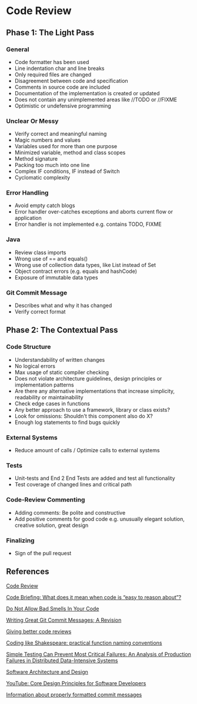 # Code Review

## Phase 1: The Light Pass

### General
- Code formatter has been used
- Line indentation char and line breaks
- Only required files are changed
- Disagreement between code and specification
- Comments in source code are included
- Documentation of the implementation is created or updated
- Does not contain any unimplemented areas like //TODO or //FIXME
- Optimistic or undefensive programming

### Unclear Or Messy
- Verify correct and meaningful naming
- Magic numbers and values
- Variables used for more than one purpose
- Minimized variable, method and class scopes
- Method signature
- Packing too much into one line
- Complex IF conditions, IF instead of Switch
- Cyclomatic complexity

### Error Handling
- Avoid empty catch blogs
- Error handler over-catches exceptions and aborts current flow or application
- Error handler is not implemented e.g. contains TODO, FIXME

### Java
- Review class imports
- Wrong use of == and equals()
- Wrong use of collection data types, like List instead of Set
- Object contract errors (e.g. equals and hashCode)
- Exposure of immutable data types

### Git Commit Message
- Describes what and why it has changed
- Verify correct format

## Phase 2: The Contextual Pass
### Code Structure
- Understandability of written changes
- No logical errors
- Max usage of static compiler checking
- Does not violate architecture guidelines, design principles or implementation patterns
- Are there any alternative implementations that increase simplicity, readability or maintainability
- Check edge cases in functions
- Any better approach to use a framework, library or class exists?
- Look for omissions: Shouldn't this component also do X?
- Enough log statements to find bugs quickly

### External Systems
- Reduce amount of calls / Optimize calls to external systems

### Tests
- Unit-tests and End 2 End Tests are added and test all functionality
- Test coverage of changed lines and critical path

### Code-Review Commenting
- Adding comments: Be polite and constructive
- Add positive comments for good code e.g. unusually elegant solution, creative solution, great design

### Finalizing
- Sign of the pull request

## References
[Code Review](https://github.com/thoughtbot/guides/tree/master/code-review)

[Code Briefing: What does it mean when code is “easy to reason about”?](https://medium.freecodecamp.com/code-briefing-what-does-it-mean-when-code-is-easy-to-reason-about-64453e71b751#.f0136qxo3)

[Do Not Allow Bad Smells In Your Code](https://codetrips.com/2015/01/25/do-not-allow-bad-smells-in-your-code/)

[Writing Great Git Commit Messages; A Revision](https://medium.com/@f8/writing-great-git-commit-messages-a-revision-b86311c610e#.b114xxhjv)

[Giving better code reviews](https://medium.com/@mrjoelkemp/giving-better-code-reviews-16109e0fdd36)

[Coding like Shakespeare: practical function naming conventions](https://rainsoft.io/coding-like-shakespeare-practical-function-naming-conventions/)

[Simple Testing Can Prevent Most Critical Failures: An Analysis of Production Failures in Distributed Data-Intensive Systems](https://www.usenix.org/system/files/conference/osdi14/osdi14-paper-yuan.pdf)

[Software Architecture and Design](https://msdn.microsoft.com/en-us/library/ee658093.aspx)

[YouTube: Core Design Principles for Software Developers](https://www.youtube.com/watch?v=llGgO74uXMI)

[Information about properly formatted commit messages](https://github.com/torvalds/subsurface-for-dirk/commit/b6590150d68df528efd40c889ba6eea476b39873)
